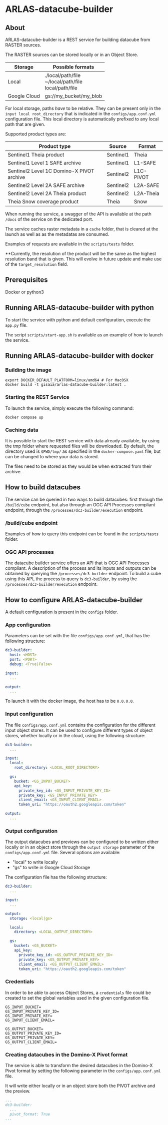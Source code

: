 # ARLAS-datacube-builder

## About

ARLAS-datacube-builder is a REST service for building datacube from RASTER sources.

The RASTER sources can be stored locally or in an Object Store.

| Storage      | Possible formats                                          |
|--------------|-----------------------------------------------------------|
| Local        | ./local/path/file<br>~/local/path/file<br>local/path/file |
| Google Cloud | gs://my_bucket/my_blob                                    |

For local storage, paths *have* to be relative.
They can be present only in the `input local root_directory` that is indicated in the `configs/app.conf.yml` configuration file.
This local directory is automatically prefixed to any local path that are given.

Supported product types are:

| Product type                                | Source    | Format     |
|---------------------------------------------|-----------|------------|
| Sentinel1 Theia product                     | Sentinel1 | Theia      |
| Sentinel1 Level 1 SAFE archive              | Sentinel1 | L1-SAFE    |
| Sentinel2 Level 1C Domino-X PIVOT archive   | Sentinel2 | L1C-PIVOT  |
| Sentinel2 Level 2A SAFE archive             | Sentinel2 | L2A-SAFE   |
| Sentinel2 Level 2A Theia product            | Sentinel2 | L2A-Theia  |
| Theia Snow coverage product                 | Theia     | Snow       |

When running the service, a swagger of the API is available at the path `/docs` of the service on the dedicated port.

The service caches raster metadata in a `cache` folder, that is cleared at the launch as well as as the metadatas are consumed.

Examples of requests are available in the `scripts/tests` folder.

**Currently, the resolution of the product will be the same as the highest resolution band that is given. This will evolve in future update and make use of the `target_resolution` field.

## Prerequisites

Docker or python3

## Running ARLAS-datacube-builder with python

To start the service with python and default configuration, execute the `app.py` file.

The script `scripts/start-app.sh` is available as an example of how to launch the service.

## Running ARLAS-datacube-builder with docker

### Building the image

```shell
export DOCKER_DEFAULT_PLATFORM=linux/amd64 # For MacOSX
docker build -t gisaia/arlas-datacube-builder:latest .
```

### Starting the REST Service

To launch the service, simply execute the following command:

```shell
docker compose up
```

### Caching data

It is possible to start the REST service with data already available, by using the tmp folder where requested files will be downloaded. By default, the directory used is `$PWD/tmp/` as specified in the `docker-compose.yaml` file, but can be changed to where your data is stored.

The files need to be stored as they would be when extracted from their archive.

## How to build datacubes

The service can be queried in two ways to build datacubes: first through the `/build/cube` endpoint, but also through an OGC API Processes compliant endpoint, through the `/processes/dc3-builder/execution` endpoint.

### /build/cube endpoint

Examples of how to query this endpoint can be found in the `scripts/tests` folder.

### OGC API processes

The datacube builder service offers an API that is OGC API Processes compliant.
A description of the process and its inputs and outputs can be obtained by querying the `/processes/dc3-builder` endpoint.
To build a cube using this API, the process to query is `dc3-builder`, by using the `/processes/dc3-builder/execution` endpoint.

## How to configure ARLAS-datacube-builder

A default configuration is present in the `configs` folder.

### App configuration

Parameters can be set with the file `configs/app.conf.yml`, that has the following structure:

```yaml
dc3-builder:
  host: <HOST>
  port: <PORT>
  debug: <True|False>

input:
  ...

output:
  ...
```

To launch it with the docker image, the host has to be `0.0.0.0`.

### Input configuration

The file `configs/app.conf.yml` contains the configuration for the different input object stores. It can be used to configure different types of object stores, whether locally or in the cloud, using the following structure:

```yaml
dc3-builder:
  ...

input:
  local:
    root_directory: <LOCAL_ROOT_DIRECTORY>

  gs:
    bucket: <GS_INPUT_BUCKET>
    api_key:
      private_key_id: <GS_INPUT_PRIVATE_KEY_ID>
      private_key: <GS_INPUT_PRIVATE_KEY>
      client_email: <GS_INPUT_CLIENT_EMAIL>
      token_uri: "https://oauth2.googleapis.com/token"

output:
  ...
```

### Output configuration

The output datacubes and previews can be configured to be written either locally or in an object store through the `output storage` parameter of the `configs/app.conf.yml` file. Several options are available:

- "local" to write locally
- "gs" to write in Google Cloud Storage

The configuration file has the following structure:

```yaml
dc3-builder:
  ...

input:
  ...

output:
  storage: <local|gs>

  local:
    directory: <LOCAL_OUTPUT_DIRECTORY>

  gs:
    bucket: <GS_BUCKET>
    api_key:
      private_key_id: <GS_OUTPUT_PRIVATE_KEY_ID>
      private_key: <GS_OUTPUT_PRIVATE_KEY>
      client_email: <GS_OUTPUT_CLIENT_EMAIL>
      token_uri: "https://oauth2.googleapis.com/token"
```

### Credentials

In order to be able to access Object Stores, a `credentials` file could be created to set the global variables used in the given configuration file.

```
GS_INPUT_BUCKET=
GS_INPUT_PRIVATE_KEY_ID=
GS_INPUT_PRIVATE_KEY=
GS_INPUT_CLIENT_EMAIL=

GS_OUTPUT_BUCKET=
GS_OUTPUT_PRIVATE_KEY_ID=
GS_OUTPUT_PRIVATE_KEY=
GS_OUTPUT_CLIENT_EMAIL=
```

### Creating datacubes in the Domino-X Pivot format

The service is able to transform the desired datacubes in the Domino-X Pivot format by setting the following parameter in the `configs/app.conf.yml` file.

It will write either locally or in an object store both the PIVOT archive and the preview.

```yaml
...
dc3-builder:
  ...
  pivot_format: True
...
```
